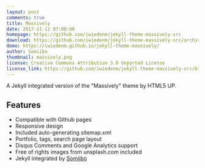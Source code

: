 ```yaml
---
layout: post
comments: true
title: Massively
date: 2017-11-12 07:00:00
homepage: https://github.com/iwiedenm/jekyll-theme-massively-src
download: https://github.com/iwiedenm/jekyll-theme-massively-src/archive/master.zip
demo: https://iwiedenm.github.io/jekyll-theme-massively/
author: Somiibo
thumbnail: massively.png
license: Creative Commons Attribution 3.0 Unported License
license_link: https://github.com/iwiedenm/jekyll-theme-massively-src/blob/master/LICENSE.md
---
```


A Jekyll integrated version of the "Massively" theme by HTML5 UP.

## Features

* Compatible with Github pages
* Responsive design
* Included auto-generating sitemap.xml
* Portfolio, tags, search page layout
* Disqus Comments and Google Analytics support
* Free of rights images from unsplash.com included
* Jekyll integrated by [Somiibo](https://somiibo.com)
